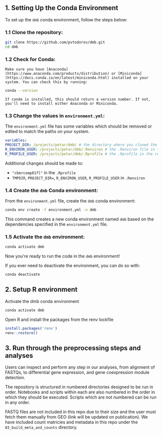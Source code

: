 ## 1. Setting Up the Conda Environment

To set up the `dmb` conda environment, follow the steps below:

### 1.1 Clone the repository:

```bash
git clone https://github.com/pvtodorov/dmb.git
cd dmb
```

### 1.2 Check for Conda:
    Make sure you have [Anaconda](https://www.anaconda.com/products/distribution) or [Miniconda](https://docs.conda.io/en/latest/miniconda.html) installed on your system. You can check this by running:

```bash
conda --version
```

    If conda is installed, this should return a version number. If not, you'll need to install either Anaconda or Miniconda.

### 1.3 Change the values in `environment.yml`:

The `environment.yml` file has some variables which should be removed or edited to match the paths on your system.
```yaml
variables:
PROJECT_DIR: /projects/petar/dmb/ # the directory where you cloned the repo
R_ENVIRON_USER: /projects/petar/dmb/.Renviron # the .Renviron file in the repo directory
R_PROFILE_USER: /projects/petar/dmb/.Rprofile # the .Rprofile in the repo directory
```

Additional changes should be made to:
- `"cbmrcomp01fl"` in the `.Rprofile`
- `TMPDIR`, `PROJECT_DIR=`, `R_ENVIRON_USER`, `R_PROFILE_USER` in `.Renviron`


### 1.4 Create the `dmb` Conda environment:

From the `environment.yml` file, create the `dmb` conda environment:

```bash
conda env create -f environment.yml -n dmb
```

This command creates a new conda environment named `dmb` based on the dependencies specified in the `environment.yml` file.

### 1.5 Activate the `dmb` environment:

```bash
conda activate dmb
```

Now you're ready to run the code in the `dmb` environment!

If you ever need to deactivate the environment, you can do so with:

```bash
conda deactivate
```



## 2. Setup R environment

Activate the dmb conda environment 
```bash
conda activate dmb
```

Open R and install the packages from the renv lockfile
```r
install.packages('renv')
renv::restore()
```

## 3. Run through the preprocessing steps and analyses

Users can inspect and perform any step in our analyses, from alignment of FASTQs, to differential gene expression, and gene coexpression module detection.

The repository is structured in numbered directories designed to be run in order. Notebooks and scripts within each are also numbered in the order in which they should be executed. Scripts which are not numbered can be run in any order. 

FASTQ files are not included in this repo due to their size and the user must fetch them manually from GEO (link will be updated on publication). We have included count matricies and metadata in this repo under the `03_build_meta_and_counts` directory.

